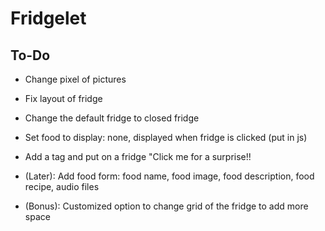 # Fridgelet

## To-Do
<!-- - Record audios -->
<!-- - Add play and pause function to speakers -->
<!-- - Fix nav bar of other pages  -->
<!-- - Re-size image by using html/css/js -->
- Change pixel of pictures

- Fix layout of fridge
- Change the default fridge to closed fridge
- Set food to display: none, displayed when fridge is clicked (put in js)
- Add a tag and put on a fridge "Click me for a surprise!!

- (Later): Add food form: food name, food image, food description, food recipe, audio files
<!-- - Add "X" icon, when hover food icon, X icon appeared, when click on X icon, food disappeared -->

- (Bonus): Customized option to change grid of the fridge to add more space